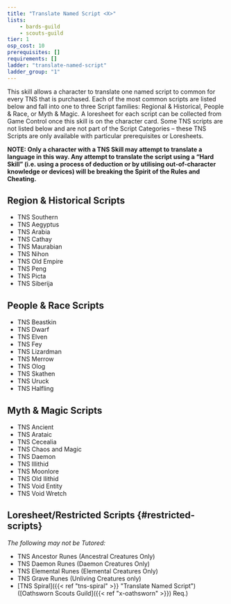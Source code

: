 ```yaml
---
title: "Translate Named Script <X>"
lists:
    - bards-guild
    - scouts-guild
tier: 1
osp_cost: 10
prerequisites: []
requirements: []
ladder: "translate-named-script"
ladder_group: "1"
---
```

This skill allows a character to translate one named script to common for every TNS that is purchased. Each of the most common scripts are listed below and fall into one to three Script families: Regional & Historical, People & Race, or Myth & Magic. A loresheet for each script can be collected from Game Control once this skill is on the character card. Some TNS scripts are not listed below and are not part of the Script Categories – these TNS Scripts are only available with particular prerequisites or Loresheets.

**NOTE: Only a character with a TNS Skill may attempt to translate a language in this way. Any attempt to translate the script using a “Hard Skill” (i.e. using a process of deduction or by utilising out-of-character knowledge or devices) will be breaking the Spirit of the Rules and Cheating.**

## Region & Historical Scripts

* TNS Southern
* TNS Aegyptus
* TNS Arabia
* TNS Cathay
* TNS Maurabian
* TNS Nihon
* TNS Old Empire
* TNS Peng
* TNS Picta
* TNS Siberija

## People & Race Scripts

* TNS Beastkin
* TNS Dwarf
* TNS Elven
* TNS Fey
* TNS Lizardman
* TNS Merrow
* TNS Olog
* TNS Skathen
* TNS Uruck
* TNS Halfling

## Myth & Magic Scripts

* TNS Ancient
* TNS Arataic
* TNS Cecealia
* TNS Chaos and Magic
* TNS Daemon
* TNS Illithid
* TNS Moonlore
* TNS Old Ilithid
* TNS Void Entity
* TNS Void Wretch

## Loresheet/Restricted Scripts {#restricted-scripts}

_The following may not be Tutored:_

* TNS Ancestor Runes (Ancestral Creatures Only)
* TNS Daemon Runes (Daemon Creatures Only)
* TNS Elemental Runes (Elemental Creatures Only)
* TNS Grave Runes (Unliving Creatures only)
* [TNS Spiral]({{< ref "tns-spiral" >}} "Translate Named Script") ([Oathsworn Scouts Guild]({{< ref "x-oathsworn" >}}) Req.)